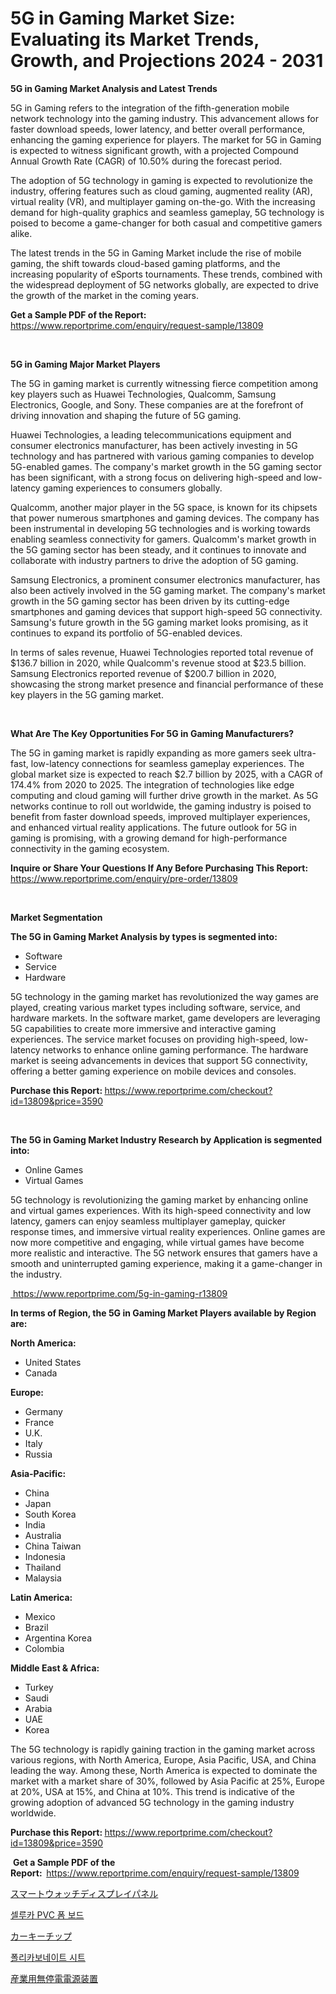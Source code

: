 <p><h1>5G in Gaming Market Size: Evaluating its Market Trends, Growth, and Projections 2024 - 2031</h1></p><p><strong>5G in Gaming Market Analysis and Latest Trends</strong></p>
<p><p>5G in Gaming refers to the integration of the fifth-generation mobile network technology into the gaming industry. This advancement allows for faster download speeds, lower latency, and better overall performance, enhancing the gaming experience for players. The market for 5G in Gaming is expected to witness significant growth, with a projected Compound Annual Growth Rate (CAGR) of 10.50% during the forecast period.</p><p>The adoption of 5G technology in gaming is expected to revolutionize the industry, offering features such as cloud gaming, augmented reality (AR), virtual reality (VR), and multiplayer gaming on-the-go. With the increasing demand for high-quality graphics and seamless gameplay, 5G technology is poised to become a game-changer for both casual and competitive gamers alike.</p><p>The latest trends in the 5G in Gaming Market include the rise of mobile gaming, the shift towards cloud-based gaming platforms, and the increasing popularity of eSports tournaments. These trends, combined with the widespread deployment of 5G networks globally, are expected to drive the growth of the market in the coming years.</p></p>
<p><strong>Get a Sample PDF of the Report:&nbsp;</strong> <a href="https://www.reportprime.com/enquiry/request-sample/13809">https://www.reportprime.com/enquiry/request-sample/13809</a></p>
<p>&nbsp;</p>
<p><strong>5G in Gaming Major Market Players</strong></p>
<p><p>The 5G in gaming market is currently witnessing fierce competition among key players such as Huawei Technologies, Qualcomm, Samsung Electronics, Google, and Sony. These companies are at the forefront of driving innovation and shaping the future of 5G gaming.</p><p>Huawei Technologies, a leading telecommunications equipment and consumer electronics manufacturer, has been actively investing in 5G technology and has partnered with various gaming companies to develop 5G-enabled games. The company's market growth in the 5G gaming sector has been significant, with a strong focus on delivering high-speed and low-latency gaming experiences to consumers globally.</p><p>Qualcomm, another major player in the 5G space, is known for its chipsets that power numerous smartphones and gaming devices. The company has been instrumental in developing 5G technologies and is working towards enabling seamless connectivity for gamers. Qualcomm's market growth in the 5G gaming sector has been steady, and it continues to innovate and collaborate with industry partners to drive the adoption of 5G gaming.</p><p>Samsung Electronics, a prominent consumer electronics manufacturer, has also been actively involved in the 5G gaming market. The company's market growth in the 5G gaming sector has been driven by its cutting-edge smartphones and gaming devices that support high-speed 5G connectivity. Samsung's future growth in the 5G gaming market looks promising, as it continues to expand its portfolio of 5G-enabled devices.</p><p>In terms of sales revenue, Huawei Technologies reported total revenue of $136.7 billion in 2020, while Qualcomm's revenue stood at $23.5 billion. Samsung Electronics reported revenue of $200.7 billion in 2020, showcasing the strong market presence and financial performance of these key players in the 5G gaming market.</p></p>
<p>&nbsp;</p>
<p><strong>What Are The Key Opportunities For 5G in Gaming Manufacturers?</strong></p>
<p><p>The 5G in gaming market is rapidly expanding as more gamers seek ultra-fast, low-latency connections for seamless gameplay experiences. The global market size is expected to reach $2.7 billion by 2025, with a CAGR of 174.4% from 2020 to 2025. The integration of technologies like edge computing and cloud gaming will further drive growth in the market. As 5G networks continue to roll out worldwide, the gaming industry is poised to benefit from faster download speeds, improved multiplayer experiences, and enhanced virtual reality applications. The future outlook for 5G in gaming is promising, with a growing demand for high-performance connectivity in the gaming ecosystem.</p></p>
<p><strong>Inquire or Share Your Questions If Any Before Purchasing This Report:</strong> <a href="https://www.reportprime.com/enquiry/pre-order/13809">https://www.reportprime.com/enquiry/pre-order/13809</a></p>
<p>&nbsp;</p>
<p><strong>Market Segmentation</strong></p>
<p><strong>The 5G in Gaming Market Analysis by types is segmented into:</strong></p>
<p><ul><li>Software</li><li>Service</li><li>Hardware</li></ul></p>
<p><p>5G technology in the gaming market has revolutionized the way games are played, creating various market types including software, service, and hardware markets. In the software market, game developers are leveraging 5G capabilities to create more immersive and interactive gaming experiences. The service market focuses on providing high-speed, low-latency networks to enhance online gaming performance. The hardware market is seeing advancements in devices that support 5G connectivity, offering a better gaming experience on mobile devices and consoles.</p></p>
<p><strong>Purchase this Report:&nbsp;</strong><a href="https://www.reportprime.com/checkout?id=13809&price=3590">https://www.reportprime.com/checkout?id=13809&price=3590</a></p>
<p>&nbsp;</p>
<p><strong>The 5G in Gaming Market Industry Research by Application is segmented into:</strong></p>
<p><ul><li>Online Games</li><li>Virtual Games</li></ul></p>
<p><p>5G technology is revolutionizing the gaming market by enhancing online and virtual games experiences. With its high-speed connectivity and low latency, gamers can enjoy seamless multiplayer gameplay, quicker response times, and immersive virtual reality experiences. Online games are now more competitive and engaging, while virtual games have become more realistic and interactive. The 5G network ensures that gamers have a smooth and uninterrupted gaming experience, making it a game-changer in the industry.</p></p>
<p><a href="https://www.reportprime.com/5g-in-gaming-r13809">&nbsp;https://www.reportprime.com/5g-in-gaming-r13809</a></p>
<p><strong>In terms of Region, the 5G in Gaming Market Players available by Region are:</strong></p>
<p>
    <p> <strong> North America: </strong>
        <ul>
            <li>United States</li>
            <li>Canada</li>
        </ul>
        </p> 
    <p> <strong> Europe: </strong>
        <ul>
            <li>Germany</li>
            <li>France</li>
            <li>U.K.</li>
            <li>Italy</li>
            <li>Russia</li>
        </ul>
        </p> 
    <p> <strong> Asia-Pacific: </strong>
        <ul>
            <li>China</li>
            <li>Japan</li>
            <li>South Korea</li>
            <li>India</li>
            <li>Australia</li>
            <li>China Taiwan</li>
            <li>Indonesia</li>
            <li>Thailand</li>
            <li>Malaysia</li>
        </ul>
        </p> 
    <p> <strong> Latin America: </strong>
        <ul>
            <li>Mexico</li>
            <li>Brazil</li>
            <li>Argentina Korea</li>
            <li>Colombia</li>
        </ul>
        </p> 
    <p> <strong> Middle East & Africa: </strong>
        <ul>
            <li>Turkey</li>
            <li>Saudi</li>
            <li>Arabia</li>
            <li>UAE</li>
            <li>Korea</li>
        </ul>
    </p>
    </p>
<p><p>The 5G technology is rapidly gaining traction in the gaming market across various regions, with North America, Europe, Asia Pacific, USA, and China leading the way. Among these, North America is expected to dominate the market with a market share of 30%, followed by Asia Pacific at 25%, Europe at 20%, USA at 15%, and China at 10%. This trend is indicative of the growing adoption of advanced 5G technology in the gaming industry worldwide.</p></p>
<p><strong>Purchase this Report: </strong><a href="https://www.reportprime.com/checkout?id=13809&price=3590">https://www.reportprime.com/checkout?id=13809&price=3590</a></p>
<p>&nbsp;<strong>Get a Sample PDF of the Report:&nbsp;&nbsp;</strong><a href="https://www.reportprime.com/enquiry/request-sample/13809">https://www.reportprime.com/enquiry/request-sample/13809</a></p>
<p><strong></strong></p>
<p><p><a href="https://medium.com/@coraltrout1923/%E3%82%B9%E3%83%9E%E3%83%BC%E3%83%88%E3%82%A6%E3%82%A9%E3%83%83%E3%83%81%E3%83%87%E3%82%A3%E3%82%B9%E3%83%97%E3%83%AC%E3%82%A4%E3%83%91%E3%83%8D%E3%83%AB%E5%B8%82%E5%A0%B4-2031%E5%B9%B4%E3%81%BE%E3%81%A7%E3%81%AE%E5%8B%95%E5%90%91-%E4%BA%88%E6%B8%AC-%E7%AB%B6%E4%BA%89%E5%88%86%E6%9E%90-fd71646f25e7">スマートウォッチディスプレイパネル</a></p><p><a href="https://github.com/RichardLueilwitz787/Market-Research-Report-List-1/blob/main/936046122835.md">셀루카 PVC 폼 보드</a></p><p><a href="https://github.com/JacksonWiza1924/Market-Research-Report-List-1/blob/main/706137324787.md">カーキーチップ</a></p><p><a href="https://medium.com/@avramcornescu20221/%ED%8F%B4%EB%A6%AC%EC%B9%B4%EB%B3%B4%EB%84%A4%EC%9D%B4%ED%8A%B8-%EC%8B%9C%ED%8A%B8-%EC%8B%9C%EC%9E%A5-%EC%9C%A0%ED%98%95-%EC%9D%91%EC%9A%A9-%EB%B0%8F-%EC%A7%80%EC%97%AD%EB%B3%84-%EC%A2%85%ED%95%A9-%ED%8F%89%EA%B0%80-88ed92edce89">폴리카보네이트 시트</a></p><p><a href="https://medium.com/@rylanaufman56456/2024%E5%B9%B4%E3%81%8B%E3%82%892031%E5%B9%B4%E3%81%BE%E3%81%A7%E3%81%AE%E6%9C%9F%E9%96%93%E3%81%AB%E4%BA%88%E6%B8%AC%E3%81%95%E3%82%8C%E3%82%8B%E5%B7%A5%E6%A5%AD%E7%94%A8%E7%84%A1%E5%81%9C%E9%9B%BB%E9%9B%BB%E6%BA%90%E8%A3%85%E7%BD%AE-ups-%E5%B8%82%E5%A0%B4%E3%81%AE%E3%83%88%E3%83%AC%E3%83%B3%E3%83%89%E3%81%A8%E5%B8%82%E5%A0%B4%E5%88%86%E6%9E%90-13fee8236264">産業用無停電電源装置</a></p></p>